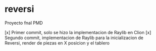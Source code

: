 # reversi
Proyecto fnal PMD

[x] Primer commit, solo se hizo la implementacion de Raylib en Clion
[x] Segundo commit, implementacion de Raylib para la inicializacion de Reversi, render de piezas en X posicion y el tablero
